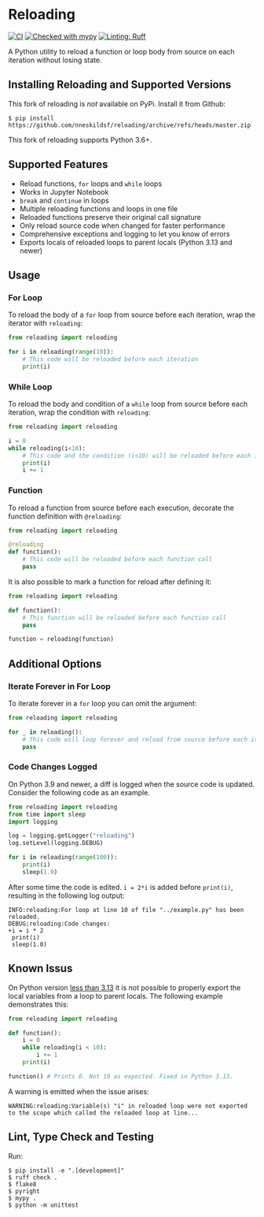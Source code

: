# Reloading
[![CI](https://github.com/nneskildsf/reloading/actions/workflows/CI.yml/badge.svg)](https://github.com/nneskildsf/reloading/actions/workflows/CI.yml)
[![Checked with mypy](https://www.mypy-lang.org/static/mypy_badge.svg)](https://mypy-lang.org/)
[![Linting: Ruff](https://img.shields.io/endpoint?url=https://raw.githubusercontent.com/charliermarsh/ruff/main/assets/badge/v2.json)](https://github.com/astral-sh/ruff)

A Python utility to reload a function or loop body from source on each iteration without losing state.

## Installing Reloading and Supported Versions
This fork of reloading is *not* available on PyPi. Install it from Github:
```console
$ pip install https://github.com/nneskildsf/reloading/archive/refs/heads/master.zip
```

This fork of reloading supports Python 3.6+.

## Supported Features
- Reload functions, `for` loops and `while` loops
- Works in Jupyter Notebook
- `break` and `continue` in loops
- Multiple reloading functions and loops in one file
- Reloaded functions preserve their original call signature
- Only reload source code when changed for faster performance
- Comprehensive exceptions and logging to let you know of errors
- Exports locals of reloaded loops to parent locals (Python 3.13 and newer)

## Usage

### For Loop
To reload the body of a `for` loop from source before each iteration, wrap the iterator with `reloading`:
```python
from reloading import reloading

for i in reloading(range(10)):
    # This code will be reloaded before each iteration
    print(i)
```

### While Loop
To reload the body and condition of a `while` loop from source before each iteration, wrap the condition with `reloading`:
```python
from reloading import reloading

i = 0
while reloading(i<10):
    # This code and the condition (i<10) will be reloaded before each iteration
    print(i)
    i += 1
```

### Function
To reload a function from source before each execution, decorate the function
definition with `@reloading`:
```python
from reloading import reloading

@reloading
def function():
    # This code will be reloaded before each function call
    pass
```

It is also possible to mark a function for reload after defining it:
```python
from reloading import reloading

def function():
    # This function will be reloaded before each function call
    pass

function = reloading(function)
```

## Additional Options

### Iterate Forever in For Loop
To iterate forever in a `for` loop you can omit the argument:
```python
from reloading import reloading

for _ in reloading():
    # This code will loop forever and reload from source before each iteration
    pass
```

### Code Changes Logged
On Python 3.9 and newer, a diff is logged when the source code is updated.
Consider the following code as an example.
```python
from reloading import reloading
from time import sleep
import logging

log = logging.getLogger("reloading")
log.setLevel(logging.DEBUG)

for i in reloading(range(100)):
    print(i)
    sleep(1.0)
```
After some time the code is edited. `i = 2*i` is added before `print(i)`,
resulting in the following log output:
```console
INFO:reloading:For loop at line 10 of file "../example.py" has been reloaded.
DEBUG:reloading:Code changes:
+i = i * 2
 print(i)
 sleep(1.0)
```

## Known Issus

On Python version [less than 3.13](https://docs.python.org/3/reference/datamodel.html#frame.f_locals) it is not possible to properly export the local variables from a loop to parent locals. The following example demonstrates this:
```python
from reloading import reloading

def function():
    i = 0
    while reloading(i < 10):
        i += 1
    print(i)

function() # Prints 0. Not 10 as expected. Fixed in Python 3.13.
```
A warning is emitted when the issue arises:
```console
WARNING:reloading:Variable(s) "i" in reloaded loop were not exported to the scope which called the reloaded loop at line...
```

## Lint, Type Check and Testing

Run:
```console
$ pip install -e ".[development]"
$ ruff check .
$ flake8
$ pyright
$ mypy .
$ python -m unittest
```
